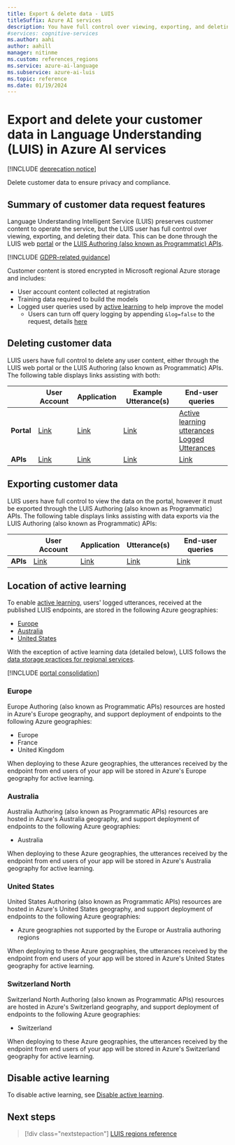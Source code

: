 ```yaml
---
title: Export & delete data - LUIS
titleSuffix: Azure AI services
description: You have full control over viewing, exporting, and deleting their data. Delete customer data to ensure privacy and compliance.
#services: cognitive-services
ms.author: aahi
author: aahill
manager: nitinme
ms.custom: references_regions
ms.service: azure-ai-language
ms.subservice: azure-ai-luis
ms.topic: reference
ms.date: 01/19/2024
---
```


# Export and delete your customer data in Language Understanding (LUIS) in Azure AI services

[!INCLUDE [deprecation notice](./includes/deprecation-notice.md)]


Delete customer data to ensure privacy and compliance.

## Summary of customer data request features​
Language Understanding Intelligent Service (LUIS) preserves customer content to operate the service, but the LUIS user has full control over viewing, exporting, and deleting their data. This can be done through the LUIS web [portal](luis-reference-regions.md) or the [LUIS Authoring (also known as Programmatic) APIs](/rest/api/luis/operation-groups).

[!INCLUDE [GDPR-related guidance](~/reusable-content/ce-skilling/azure/includes/gdpr-intro-sentence.md)]

Customer content is stored encrypted in Microsoft regional Azure storage and includes:

- User account content collected at registration
- Training data required to build the models
- Logged user queries used by [active learning](how-to/improve-application.md) to help improve the model
  - Users can turn off query logging by appending `&log=false` to the request, details [here](./faq.md#how-can-i-disable-the-logging-of-utterances)

## Deleting customer data
LUIS users have full control to delete any user content, either through the LUIS web portal or the LUIS Authoring (also known as Programmatic) APIs. The following table displays links assisting with both:

| | **User Account** | **Application** | **Example Utterance(s)** | **End-user queries** |
| --- | --- | --- | --- | --- |
| **Portal** | [Link](luis-concept-data-storage.md#delete-an-account) | [Link](how-to/sign-in.md) | [Link](luis-concept-data-storage.md#utterances-in-an-intent) | [Active learning utterances](how-to/improve-application.md)<br>[Logged Utterances](luis-concept-data-storage.md#disable-logging-utterances) |
| **APIs** | [Link](/rest/api/luis/azure-accounts/remove-from-app) | [Link](/rest/api/luis/apps/delete) | [Link](/rest/api/luis/examples/delete) | [Link](/rest/api/luis/versions/delete-unlabelled-utterance) |


## Exporting customer data
LUIS users have full control to view the data on the portal, however it must be exported through the LUIS Authoring (also known as Programmatic) APIs. The following table displays links assisting with data exports via the LUIS Authoring (also known as Programmatic) APIs:

| | **User Account** | **Application** | **Utterance(s)** | **End-user queries** |
| --- | --- | --- | --- | --- |
| **APIs** | [Link](/rest/api/luis/azure-accounts/list-user-luis-accounts) | [Link](/rest/api/luis/versions/export) | [Link](/rest/api/luis/examples/list) | [Link](/rest/api/luis/apps/download-query-logs) |

## Location of active learning

To enable [active learning](how-to/improve-application.md#log-user-queries-to-enable-active-learning), users' logged utterances, received at the published LUIS endpoints, are stored in the following Azure geographies:

* [Europe](#europe)
* [Australia](#australia)
* [United States](#united-states)

With the exception of active learning data (detailed below), LUIS follows the [data storage practices for regional services](https://azuredatacentermap.azurewebsites.net/).

[!INCLUDE [portal consolidation](includes/portal-consolidation.md)]


### Europe

Europe Authoring (also known as Programmatic APIs) resources are hosted in Azure's Europe geography, and support deployment of endpoints to the following Azure geographies:

* Europe
* France
* United Kingdom

When deploying to these Azure geographies, the utterances received by the endpoint from end users of your app will be stored in Azure's Europe geography for active learning.

### Australia

Australia Authoring (also known as Programmatic APIs) resources are hosted in Azure's Australia geography, and support deployment of endpoints to the following Azure geographies:

* Australia

When deploying to these Azure geographies, the utterances received by the endpoint from end users of your app will be stored in Azure's Australia geography for active learning.

### United States

United States Authoring (also known as Programmatic APIs) resources are hosted in Azure's United States geography, and support deployment of endpoints to the following Azure geographies:

* Azure geographies not supported by the Europe or Australia authoring regions

When deploying to these Azure geographies, the utterances received by the endpoint from end users of your app will be stored in Azure's United States geography for active learning.

### Switzerland North

Switzerland North Authoring (also known as Programmatic APIs) resources are hosted in Azure's Switzerland geography, and support deployment of endpoints to the following Azure geographies:

* Switzerland 

When deploying to these Azure geographies, the utterances received by the endpoint from end users of your app will be stored in Azure's Switzerland geography for active learning.

## Disable active learning

To disable active learning, see [Disable active learning](how-to/improve-application.md).


## Next steps

> [!div class="nextstepaction"]
> [LUIS regions reference](./luis-reference-regions.md)
